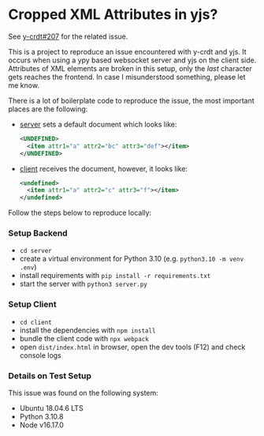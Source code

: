 # Cropped XML Attributes in yjs?

See [y-crdt#207](https://github.com/y-crdt/y-crdt/issues/207) for the related issue. 

This is a project to reproduce an issue encountered with y-crdt and yjs. It occurs when using a ypy based websocket server and yjs on the client side.
Attributes of XML elements are broken in this setup, only the _last_ character gets reaches the frontend. In case I misunderstood something, please let me know.

There is a lot of boilerplate code to reproduce the issue, the most important places are the following:

* [server](server/server.py) sets a default document which looks like:
  ```xml
  <UNDEFINED>
    <item attr1="a" attr2="bc" attr3="def"></item>
  </UNDEFINED>
  ```
* [client](client/index.js) receives the document, however, it looks like:
  ```xml
  <undefined>
    <item attr1="a" attr2="c" attr3="f"></item>
  </undefined>
  ```

Follow the steps below to reproduce locally:


### Setup Backend

* `cd server`
* create a virtual environment for Python 3.10 (e.g. `python3.10 -m venv .env`)
* install requirements with `pip install -r requirements.txt`
* start the server with `python3 server.py`


### Setup Client

* `cd client`
* install the dependencies with `npm install`
* bundle the client code with `npx webpack`
* open `dist/index.html` in browser, open the dev tools (F12) and check console logs


### Details on Test Setup

This issue was found on the following system:
* Ubuntu 18.04.6 LTS
* Python 3.10.8
* Node v16.17.0
